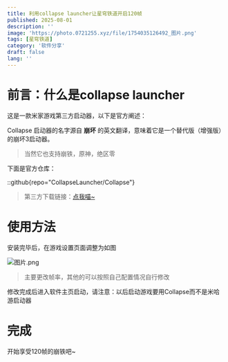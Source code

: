 ```yaml
---
title: 利用collapse launcher让星穹铁道开启120帧
published: 2025-08-01
description: ''
image: 'https://photo.0721255.xyz/file/1754035126492_图片.png'
tags: [星穹铁道]
category: '软件分享'
draft: false 
lang: ''
---
```


# 前言：什么是collapse  launcher

这是一款米家游戏第三方启动器，以下是官方阐述：

Collapse 启动器的名字源自 **崩坏** 的英文翻译，意味着它是一个替代版（增强版）的崩坏3启动器。

> 当然它也支持崩铁，原神，绝区零

下面是官方仓库：

::github{repo="CollapseLauncher/Collapse"}

> 第三方下载链接：[点我喵~](https://alist.ciallo.autos/%E8%93%9D%E5%A5%8F%E4%BA%91/pc%E8%BD%AF%E4%BB%B6/Collapse)

# 使用方法

安装完毕后，在游戏设置页面调整为如图

![图片.png](https://photo.0721255.xyz/file/1754035857839_图片.png)

> 主要更改帧率，其他的可以按照自己配置情况自行修改

修改完成后进入软件主页启动，请注意：以后启动游戏要用Collapse而不是米哈游启动器

# 完成

开始享受120帧的崩铁吧~
